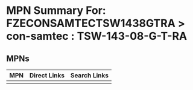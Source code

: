 



# MPN Summary For: FZECONSAMTECTSW1438GTRA > con-samtec : TSW-143-08-G-T-RA

## MPNs
  

|MPN|Direct Links|Search Links|
| :--- | :--- | :--- |
||||
